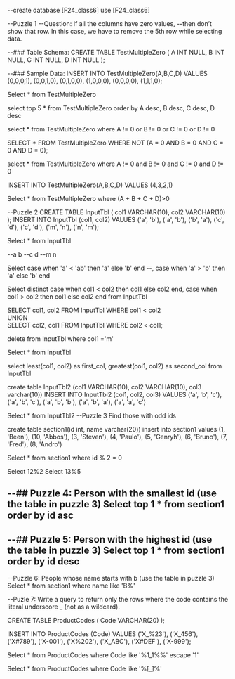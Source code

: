 --create database [F24_class6]
use [F24_class6]

--Puzzle 1
--Question: If all the columns have zero values, 
--then don’t show that row. In this case, we have to remove the 5th row while selecting data.

--### Table Schema:
CREATE TABLE TestMultipleZero (
    A INT NULL,
    B INT NULL,
    C INT NULL,
    D INT NULL
);

--### Sample Data:
INSERT INTO TestMultipleZero(A,B,C,D)
VALUES 
    (0,0,0,1),
    (0,0,1,0),
    (0,1,0,0),
    (1,0,0,0),
    (0,0,0,0),
    (1,1,1,0);

Select * from TestMultipleZero

select top 5 * from TestMultipleZero order by A desc, B desc, C desc, D desc

select * from TestMultipleZero
where  A != 0 or B != 0 or C != 0 or D != 0

SELECT *
FROM TestMultipleZero
WHERE NOT (A = 0 AND B = 0 AND C = 0 AND D = 0);

select * from TestMultipleZero
where  A != 0 and B != 0 and C != 0 and D != 0

INSERT INTO TestMultipleZero(A,B,C,D)
VALUES 
    (4,3,2,1)

Select * from TestMultipleZero
where (A + B + C + D)>0

--Puzzle 2
CREATE TABLE InputTbl (
    col1 VARCHAR(10),
    col2 VARCHAR(10)
);
    INSERT INTO InputTbl (col1, col2) VALUES 
('a', 'b'),
('a', 'b'),
('b', 'a'),
('c', 'd'),
('c', 'd'),
('m', 'n'),
('n', 'm');

Select * from InputTbl

--a b
--c d
--m n

Select case when 'a' < 'ab' then 'a' else 'b' end  --, case when 'a' > 'b' then 'a' else 'b' end

Select distinct case when col1 < col2 then col1 else col2 end, case when col1 > col2 then col1 else col2 end
from InputTbl

SELECT col1, col2
FROM InputTbl 
WHERE col1 < col2  
UNION  
SELECT col2, col1
FROM InputTbl
WHERE col2 < col1;

delete from InputTbl
where col1 ='m'

Select * from InputTbl

select least(col1, col2) as first_col, greatest(col1, col2) as second_col from InputTbl

create table InputTbl2 (col1 VARCHAR(10),
    col2 VARCHAR(10), col3 varchar(10))
 INSERT INTO InputTbl2 (col1, col2, col3) VALUES 
('a', 'b', 'c'),
('a', 'b', 'c'),
('a', 'b', 'b'),
('a', 'b', 'a'),
('a', 'a', 'c')

Select * from InputTbl2
--Puzzle 3 Find those with odd ids

create table section1(id int, name varchar(20))
insert into section1 values (1, 'Been'),
       (10, 'Abbos'),
       (3, 'Steven'),
       (4, 'Paulo'),
       (5, 'Genryh'),
       (6, 'Bruno'),
       (7, 'Fred'),
       (8, 'Andro')

Select * from section1
where id % 2 = 0

Select 12%2
Select 13%5

--## Puzzle 4: Person with the smallest id (use the table in puzzle 3)
Select top 1 * from section1 order by id asc
---

--## Puzzle 5: Person with the highest id (use the table in puzzle 3)
Select top 1 * from section1 order by id desc
---

--Puzzle 6: People whose name starts with b (use the table in puzzle 3)
Select * from section1
where name like 'B%'

--Puzle 7: Write a query to return only the rows where the code contains the literal underscore _ (not as a wildcard).

CREATE TABLE ProductCodes (
    Code VARCHAR(20)
);

INSERT INTO ProductCodes (Code) VALUES
('X_%23'),
('X_456'),
('X#789'),
('X-001'),
('X%202'),
('X_ABC'),
('X#DEF'),
('X-999');

Select * from ProductCodes
where Code like '%1_1%%' escape '1'

Select * from ProductCodes
where Code like '%[_]%'
